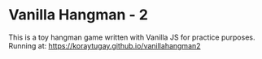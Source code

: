 # Vanilla Hangman - 2
This is a toy hangman game written with Vanilla JS for practice purposes.
Running at: https://koraytugay.github.io/vanillahangman2
